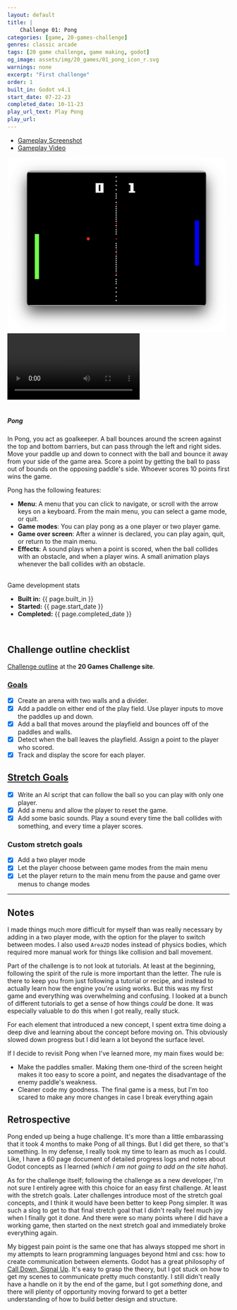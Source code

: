```yaml
---
layout: default
title: |
    Challenge 01: Pong
categories: [game, 20-games-challenge]
genres: classic arcade
tags: [20 game challenge, game making, godot]
og_image: assets/img/20_games/01_pong_icon_r.svg
warnings: none
excerpt: "First challenge"
order: 1
built_in: Godot v4.1
start_date: 07-22-23
completed_date: 10-11-23
play_url_text: Play Pong
play_url: 
---
```


 <div class="col-lg-12">
    <div class="bs-component">
        <ul class="nav nav-tabs montserrat">
            <li class="nav-item">
                <a class="nav-link active" data-toggle="tab" href="#pic">Gameplay Screenshot</a>
            </li>
            <li class="nav-item">
                <a class="nav-link" data-toggle="tab" href="#vid">Gameplay Video</a>
            </li>
        </ul>
        <div id="myTabContent" class="tab-content">
            <div class="tab-pane fade show active" id="pic">
                <img src="/assets/img/20_games/01_pong_gameplay.png" style="max-height: 393.75px">
            </div>
            <div class="tab-pane fade" id="vid">
                <div class="embed-responsive embed-responsive-16by9 my-2 chulapa-rounded-lg" itemscope itemprop="VideoObject" itemtype="https://schema.org/VideoObject">
                <video src="/assets/img/20_games/01_pong_game_play_trimmed.mp4#t=0.1" class="embed-responsive-item u-video" controls itemprop="contentUrl" >
                Your browser does not support the video tag.
                </video>
                </div>
            </div>
        </div>
    </div>
</div>

<br>

##### Pong

In Pong, you act as goalkeeper. A ball bounces around the screen against the top and bottom barriers, but can pass through the left and right sides. Move your paddle up and down to connect with the ball and bounce it away from your side of the game area. Score a point by getting the ball to pass out of bounds on the opposing paddle's side. Whoever scores 10 points first wins the game.

Pong has the following features:

- **Menu**: A menu that you can click to navigate, or scroll with the arrow keys on a keyboard. From the main menu, you can select a game mode, or quit.
- **Game modes**: You can play pong as a one player or two player game.
- **Game over screen**: After a winner is declared, you can play again, quit, or return to the main menu.
- **Effects**: A sound plays when a point is scored, when the ball collides with an obstacle, and when a player wins. A small animation plays whenever the ball collides with an obstacle.

<br>

<div class="card border-primary mb-3">
    <div class="card-header bg-primary">Game development stats</div>
    <div class="card-body">
    <ul class="list-group list-group-flush">
        <li class="list-group-item"><strong class="montserrat">Built in:</strong> {{ page.built_in }}</li>
        <li class="list-group-item"><strong class="montserrat">Started:</strong> {{ page.start_date }}</li>
        <li class="list-group-item"><strong class="montserrat">Completed:</strong> {{ page.completed_date }}</li>
    </ul>
    </div>
</div>

<br>

## Challenge outline checklist

[Challenge outline](https://20_games_challenge.gitlab.io/games/pong/#goals) at the **20 Games Challenge site**.

### [Goals](https://20_games_challenge.gitlab.io/games/pong/#goals)

- [x] Create an arena with two walls and a divider.
- [x] Add a paddle on either end of the play field. Use player inputs to move the paddles up and down.
- [x] Add a ball that moves around the playfield and bounces off of the paddles and walls.
- [x] Detect when the ball leaves the playfield. Assign a point to the player who scored.
- [x] Track and display the score for each player.

## [Stretch Goals](https://20_games_challenge.gitlab.io/games/pong/#stretch-goals)

- [x] Write an AI script that can follow the ball so you can play with only one player.
- [x] Add a menu and allow the player to reset the game.
- [x] Add some basic sounds. Play a sound every time the ball collides with something, and every time a player scores.

### Custom stretch goals

- [x] Add a two player mode
- [x] Let the player choose between game modes from the main menu
- [x] Let the player return to the main menu from the pause and game over menus to change modes

--- 

## Notes

I made things much more difficult for myself than was really necessary by adding in a two player mode, with the option for the player to switch between modes. I also used `Area2D` nodes instead of physics bodies, which required more manual work for things like collision and ball movement.

Part of the challenge is to not look at tutorials. At least at the beginning, following the spirit of the rule is more important than the letter. The rule is there to keep you from just following a tutorial or recipe, and instead to actually learn how the engine you're using works. But this was my first game and everything was overwhelming and confusing. I looked at a bunch of different tutorials to get a sense of how things _could_ be done. It was especially valuable to do this when I got really, really stuck.

For each element that introduced a new concept, I spent extra time doing a deep dive and learning about the concept before moving on. This obviously slowed down progress but I did learn a lot beyond the surface level.

If I decide to revisit Pong when I've learned more, my main fixes would be:

- Make the paddles smaller. Making them one-third of the screen height makes it too easy to score a point, and negates the disadvantage of the enemy paddle's weakness.
- Cleaner code my goodness. The final game is a mess, but I'm too scared to make any more changes in case I break everything again

## Retrospective

Pong ended up being a huge challenge. It's more than a little embarassing that it took 4 months to make Pong of all things. But I did get there, so that's something. In my defense, I really took my time to learn as much as I could. Like, I have a 60 page document of detailed progress logs and notes about Godot concepts as I learned (_which I am not going to add on the site haha_).

As for the challenge itself; following the challenge as a new developer, I'm not sure I entirely agree with this choice for an easy first challenge. At least with the stretch goals. Later challenges introduce most of the stretch goal concepts, and I think it would have been better to keep Pong simpler. It was such a slog to get to that final stretch goal that I didn't really feel much joy when I finally got it done. And there were so many points where I did have a working game, then started on the next stretch goal and immediately broke everything again.

My biggest pain point is the same one that has always stopped me short in my attempts to learn programming languages beyond html and css: how to create communication between elements. Godot has a great philosophy <!-- not system, philosophy? --> of [Call Down, Signal Up](#). It's easy to grasp the theory, but I got stuck on how to get my scenes to communicate pretty much constantly. I still didn't really have a handle on it by the end of the game, but I got _something_ done, and there will plenty of opportunity moving forward to get a better understanding of how to build better design and structure.